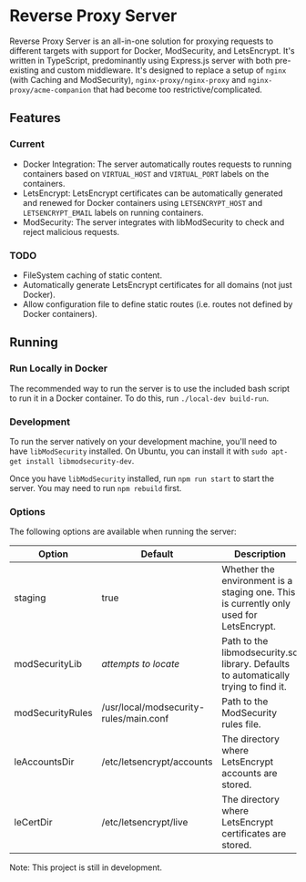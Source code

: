 # Reverse Proxy Server

Reverse Proxy Server is an all-in-one solution for proxying requests to different targets with support for Docker, ModSecurity, and LetsEncrypt. It's written in TypeScript, predominantly using Express.js server with both pre-existing and custom middleware. It's designed to replace a setup of `nginx` (with Caching and ModSecurity), `nginx-proxy/nginx-proxy` and `nginx-proxy/acme-companion` that had become too restrictive/complicated.

## Features

### Current

- Docker Integration: The server automatically routes requests to running containers based on `VIRTUAL_HOST` and `VIRTUAL_PORT` labels on the containers.
- LetsEncrypt: LetsEncrypt certificates can be automatically generated and renewed for Docker containers using `LETSENCRYPT_HOST` and `LETSENCRYPT_EMAIL` labels on running containers.
- ModSecurity: The server integrates with libModSecurity to check and reject malicious requests.

### TODO

- FileSystem caching of static content.
- Automatically generate LetsEncrypt certificates for all domains (not just Docker).
- Allow configuration file to define static routes (i.e. routes not defined by Docker containers).

## Running

### Run Locally in Docker

The recommended way to run the server is to use the included bash script to run it in a Docker container. To do this, run `./local-dev build-run`.

### Development

To run the server natively on your development machine, you'll need to have `libModSecurity` installed. On Ubuntu, you can install it with `sudo apt-get install libmodsecurity-dev`.

Once you have `libModSecurity` installed, run `npm run start` to start the server. You may need to run `npm rebuild` first.

### Options

The following options are available when running the server:

| Option           | Default                                | Description                                                                            |
| ---------------- | -------------------------------------- | -------------------------------------------------------------------------------------- |
| staging          | true                                   | Whether the environment is a staging one. This is currently only used for LetsEncrypt. |
| modSecurityLib   | *attempts to locate*                   | Path to the libmodsecurity.so library. Defaults to automatically trying to find it.    |
| modSecurityRules | /usr/local/modsecurity-rules/main.conf | Path to the ModSecurity rules file.                                                    |
| leAccountsDir    | /etc/letsencrypt/accounts              | The directory where LetsEncrypt accounts are stored.                                   |
| leCertDir        | /etc/letsencrypt/live                  | The directory where LetsEncrypt certificates are stored.                               |

Note: This project is still in development.
